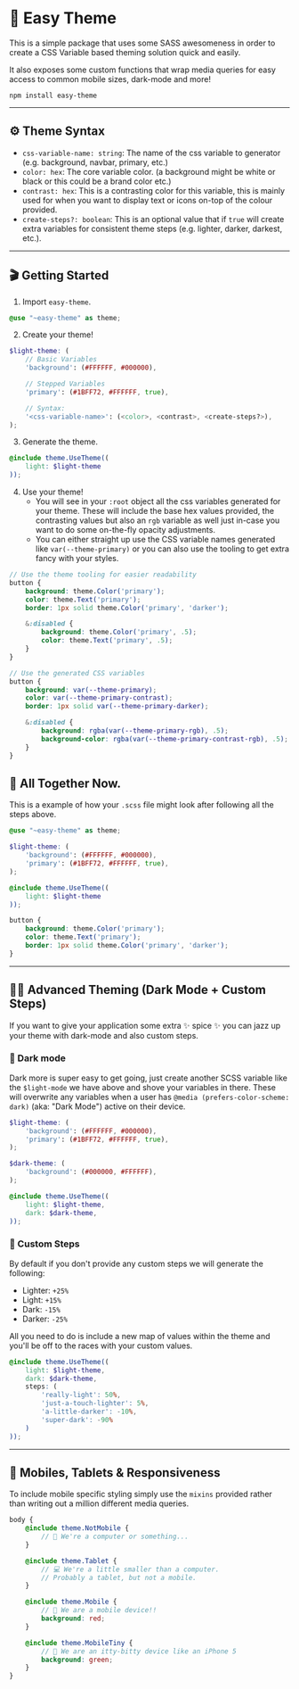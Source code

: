# 🎨 Easy Theme
This is a simple package that uses some SASS awesomeness in order to create a CSS Variable based theming solution quick and easily.

It also exposes some custom functions that wrap media queries for easy access to common mobile sizes, dark-mode and more!

```
npm install easy-theme
```

---

## ⚙️ Theme Syntax
- `css-variable-name: string`: The name of the css variable to generator (e.g. background, navbar, primary, etc.)
- `color: hex`: The core variable color. (a background might be white or black or this could be a brand color etc.)
- `contrast: hex`: This is a contrasting color for this variable, this is mainly used for when you want to display text or icons on-top of the colour provided.
- `create-steps?: boolean`: This is an optional value that if `true` will create extra variables for consistent theme steps (e.g. lighter, darker, darkest, etc.).

---

## 🎬 Getting Started
1. Import `easy-theme`.
```scss
@use "~easy-theme" as theme;
```
2. Create your theme!
```scss
$light-theme: (
    // Basic Variables
    'background': (#FFFFFF, #000000),

    // Stepped Variables
    'primary': (#1BFF72, #FFFFFF, true),

    // Syntax:
    '<css-variable-name>': (<color>, <contrast>, <create-steps?>),
);
```
3. Generate the theme.
```scss
@include theme.UseTheme((
    light: $light-theme
));
```
4. Use your theme!
   - You will see in your `:root` object all the css variables generated for your theme. These will include the base hex values provided, the contrasting values but also an `rgb` variable as well just in-case you want to do some on-the-fly opacity adjustments.
   - You can either straight up use the CSS variable names generated like `var(--theme-primary)` or you can also use the tooling to get extra fancy with your styles.

```scss
// Use the theme tooling for easier readability
button {
    background: theme.Color('primary');
    color: theme.Text('primary');
    border: 1px solid theme.Color('primary', 'darker');

    &:disabled {
        background: theme.Color('primary', .5);
        color: theme.Text('primary', .5);
    }
}

// Use the generated CSS variables
button {
    background: var(--theme-primary);
    color: var(--theme-primary-contrast);
    border: 1px solid var(--theme-primary-darker);

    &:disabled {
        background: rgba(var(--theme-primary-rgb), .5);
        background-color: rgba(var(--theme-primary-contrast-rgb), .5);
    }
}
```

## 🎥 All Together Now.
This is a example of how your `.scss` file might look after following all the steps above.
```scss
@use "~easy-theme" as theme;

$light-theme: (
    'background': (#FFFFFF, #000000),
    'primary': (#1BFF72, #FFFFFF, true),
);

@include theme.UseTheme((
    light: $light-theme
));

button {
    background: theme.Color('primary');
    color: theme.Text('primary');
    border: 1px solid theme.Color('primary', 'darker');
}
```

---

## 👷‍♀️ Advanced Theming (Dark Mode + Custom Steps)
If you want to give your application some extra ✨ spice ✨ you can jazz up your theme with dark-mode and also custom steps.

### 🌙 Dark mode
Dark more is super easy to get going, just create another SCSS variable like the `$light-mode` we have above and shove your variables in there. These will overwrite any variables when a user has `@media (prefers-color-scheme: dark)` (aka: "Dark Mode") active on their device.
```scss
$light-theme: (
    'background': (#FFFFFF, #000000),
    'primary': (#1BFF72, #FFFFFF, true),
);

$dark-theme: (
    'background': (#000000, #FFFFFF),
);

@include theme.UseTheme((
    light: $light-theme,
    dark: $dark-theme,
));
```

### 🦶 Custom Steps
By default if you don't provide any custom steps we will generate the following:
- Lighter: `+25%`
- Light: `+15%`
- Dark: `-15%`
- Darker: `-25%`

All you need to do is include a new map of values within the theme and you'll be off to the races with your custom values.

```scss
@include theme.UseTheme((
    light: $light-theme,
    dark: $dark-theme,
    steps: (
        'really-light': 50%,
        'just-a-touch-lighter': 5%,
        'a-little-darker': -10%,
        'super-dark': -90%
    )
));
```

---

## 📲 Mobiles, Tablets & Responsiveness
To include mobile specific styling simply use the `mixins` provided rather than writing out a million different media queries.
```scss
body {
    @include theme.NotMobile {
        // 📵 We're a computer or something...
    }

    @include theme.Tablet {
        // 💻 We're a little smaller than a computer.
        // Probably a tablet, but not a mobile.
    }

    @include theme.Mobile {
        // 📱 We are a mobile device!!
        background: red;
    }

    @include theme.MobileTiny {
        // 🐜 We are an itty-bitty device like an iPhone 5
        background: green;
    }
}
```